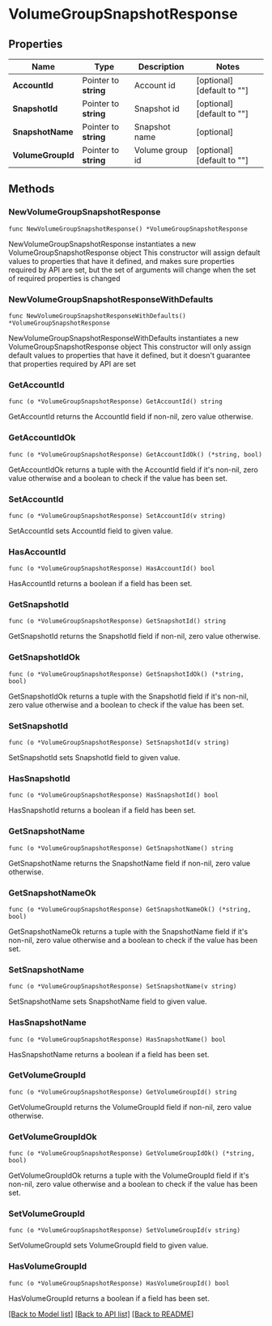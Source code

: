 # VolumeGroupSnapshotResponse

## Properties

Name | Type | Description | Notes
------------ | ------------- | ------------- | -------------
**AccountId** | Pointer to **string** | Account id | [optional] [default to ""]
**SnapshotId** | Pointer to **string** | Snapshot id | [optional] [default to ""]
**SnapshotName** | Pointer to **string** | Snapshot name | [optional] 
**VolumeGroupId** | Pointer to **string** | Volume group id | [optional] [default to ""]

## Methods

### NewVolumeGroupSnapshotResponse

`func NewVolumeGroupSnapshotResponse() *VolumeGroupSnapshotResponse`

NewVolumeGroupSnapshotResponse instantiates a new VolumeGroupSnapshotResponse object
This constructor will assign default values to properties that have it defined,
and makes sure properties required by API are set, but the set of arguments
will change when the set of required properties is changed

### NewVolumeGroupSnapshotResponseWithDefaults

`func NewVolumeGroupSnapshotResponseWithDefaults() *VolumeGroupSnapshotResponse`

NewVolumeGroupSnapshotResponseWithDefaults instantiates a new VolumeGroupSnapshotResponse object
This constructor will only assign default values to properties that have it defined,
but it doesn't guarantee that properties required by API are set

### GetAccountId

`func (o *VolumeGroupSnapshotResponse) GetAccountId() string`

GetAccountId returns the AccountId field if non-nil, zero value otherwise.

### GetAccountIdOk

`func (o *VolumeGroupSnapshotResponse) GetAccountIdOk() (*string, bool)`

GetAccountIdOk returns a tuple with the AccountId field if it's non-nil, zero value otherwise
and a boolean to check if the value has been set.

### SetAccountId

`func (o *VolumeGroupSnapshotResponse) SetAccountId(v string)`

SetAccountId sets AccountId field to given value.

### HasAccountId

`func (o *VolumeGroupSnapshotResponse) HasAccountId() bool`

HasAccountId returns a boolean if a field has been set.

### GetSnapshotId

`func (o *VolumeGroupSnapshotResponse) GetSnapshotId() string`

GetSnapshotId returns the SnapshotId field if non-nil, zero value otherwise.

### GetSnapshotIdOk

`func (o *VolumeGroupSnapshotResponse) GetSnapshotIdOk() (*string, bool)`

GetSnapshotIdOk returns a tuple with the SnapshotId field if it's non-nil, zero value otherwise
and a boolean to check if the value has been set.

### SetSnapshotId

`func (o *VolumeGroupSnapshotResponse) SetSnapshotId(v string)`

SetSnapshotId sets SnapshotId field to given value.

### HasSnapshotId

`func (o *VolumeGroupSnapshotResponse) HasSnapshotId() bool`

HasSnapshotId returns a boolean if a field has been set.

### GetSnapshotName

`func (o *VolumeGroupSnapshotResponse) GetSnapshotName() string`

GetSnapshotName returns the SnapshotName field if non-nil, zero value otherwise.

### GetSnapshotNameOk

`func (o *VolumeGroupSnapshotResponse) GetSnapshotNameOk() (*string, bool)`

GetSnapshotNameOk returns a tuple with the SnapshotName field if it's non-nil, zero value otherwise
and a boolean to check if the value has been set.

### SetSnapshotName

`func (o *VolumeGroupSnapshotResponse) SetSnapshotName(v string)`

SetSnapshotName sets SnapshotName field to given value.

### HasSnapshotName

`func (o *VolumeGroupSnapshotResponse) HasSnapshotName() bool`

HasSnapshotName returns a boolean if a field has been set.

### GetVolumeGroupId

`func (o *VolumeGroupSnapshotResponse) GetVolumeGroupId() string`

GetVolumeGroupId returns the VolumeGroupId field if non-nil, zero value otherwise.

### GetVolumeGroupIdOk

`func (o *VolumeGroupSnapshotResponse) GetVolumeGroupIdOk() (*string, bool)`

GetVolumeGroupIdOk returns a tuple with the VolumeGroupId field if it's non-nil, zero value otherwise
and a boolean to check if the value has been set.

### SetVolumeGroupId

`func (o *VolumeGroupSnapshotResponse) SetVolumeGroupId(v string)`

SetVolumeGroupId sets VolumeGroupId field to given value.

### HasVolumeGroupId

`func (o *VolumeGroupSnapshotResponse) HasVolumeGroupId() bool`

HasVolumeGroupId returns a boolean if a field has been set.


[[Back to Model list]](../README.md#documentation-for-models) [[Back to API list]](../README.md#documentation-for-api-endpoints) [[Back to README]](../README.md)


